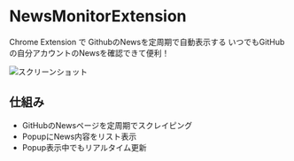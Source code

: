 # NewsMonitorExtension

Chrome Extension で GithubのNewsを定周期で自動表示する
いつでもGitHubの自分アカウントのNewsを確認できて便利！

![スクリーンショット](https://dl.dropboxusercontent.com/u/1215986/NewsMonitor.jpg)

## 仕組み
* GitHubのNewsページを定周期でスクレイピング
* PopupにNews内容をリスト表示
* Popup表示中でもリアルタイム更新

